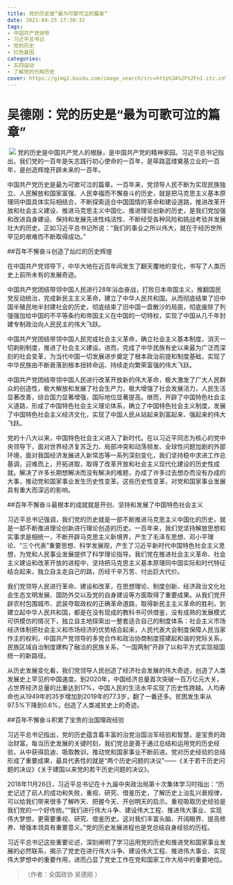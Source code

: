 ```yaml
---
title: 党的历史是“最为可歌可泣的篇章”
date: 2021-04-25 17:30:32
tags:
- 中国共产党领导
- 习近平总书记
- 党的历史
- 红色基因
categories:
- 五四运动
- 了解党的光辉历史
cover: https://gimg2.baidu.com/image_search/src=http%3A%2F%2Fn1.itc.cn%2Fimg8%2Fwb%2Frecom%2F2016%2F07%2F03%2F146755515924349528.JPEG&refer=http%3A%2F%2Fn1.itc.cn&app=2002&size=f9999,10000&q=a80&n=0&g=0n&fmt=jpeg?sec=1623244618&t=7509107f3ad18b2a8979842b9fd00184
---
```


# 吴德刚：党的历史是“最为可歌可泣的篇章”

​		![](党的历史是“最为可歌可泣的篇章”.jpg)
		党的历史是中国共产党人的根脉，是中国共产党的精神家园。习近平总书记指出，我们党的一百年是矢志践行初心使命的一百年，是筚路蓝缕奠基立业的一百年，是创造辉煌开辟未来的一百年。

中国共产党历史是最为可歌可泣的篇章。一百年来，党领导人民不断为实现民族独立、人民解放和国家富强、人民幸福而不懈奋斗的历史，就是把马克思主义基本原理同中国具体实际相结合，不断探索适合中国国情的革命和建设道路，推进改革开放和社会主义建设、推进马克思主义中国化、推进理论创新的历史，是我们党加强和改进自身建设、保持和发展先进性纯洁性、不断经受各种风险和挑战考验并发展壮大的历史。正如习近平总书记所说：“我们的事业之所以伟大，就在于经历世所罕见的艰难而不断取得成功。”

##百年不懈奋斗创造了灿烂的历史辉煌

在中国共产党领导下，中华大地在近百年间发生了翻天覆地的变化，书写了人类历史上前所未有的发展奇迹。

中国共产党团结带领中国人民进行28年浴血奋战，打败日本帝国主义，推翻国民党反动统治，完成新民主主义革命，建立了中华人民共和国。从而彻底结束了旧中国半殖民地半封建社会的历史，彻底结束了旧中国一盘散沙的局面，彻底废除了列强强加给中国的不平等条约和帝国主义在中国的一切特权，实现了中国从几千年封建专制政治向人民民主的伟大飞跃。

中国共产党团结带领中国人民完成社会主义革命，确立社会主义基本制度，消灭一切剥削制度，推进了社会主义建设。进而，完成了中华民族有史以来最为广泛而深刻的社会变革，为当代中国一切发展进步奠定了根本政治前提和制度基础，实现了中华民族由不断衰落到根本扭转命运、持续走向繁荣富强的伟大飞跃。

中国共产党团结带领中国人民进行改革开放新的伟大革命，极大激发了广大人民群众的创造性，极大解放和发展了社会生产力，极大增强了社会发展活力，人民生活显著改善，综合国力显著增强，国际地位显著提高。继而，开辟了中国特色社会主义道路，形成了中国特色社会主义理论体系，确立了中国特色社会主义制度，发展了中国特色社会主义经济文化，实现了中国人民从站起来到富起来、强起来的伟大飞跃。

党的十八大以来，中国特色社会主义进入了新时代。在以习近平同志为核心的党中央领导下，面对世界经济复苏乏力、局部冲突和动荡频发、全球性问题加剧的外部环境，面对我国经济发展进入新常态等一系列深刻变化，我们坚持稳中求进工作总基调，迎难而上，开拓进取，取得了改革开放和社会主义现代化建设的历史性成就。解决了许多长期想解决而没有解决的难题，办成了许多过去想办而没有办成的大事，推动党和国家事业发生历史性变革。这些历史性变革，对党和国家事业发展具有重大而深远的影响。

##百年不懈奋斗最根本的成就就是开创、坚持和发展了中国特色社会主义

习近平总书记强调，我们党的历史就是一部不断推进马克思主义中国化的历史，就是一部不断推进理论创新进行理论创造的历史。一百年来，我们党坚持解放思想和实事求是相统一，不断开辟马克思主义新境界，产生了毛泽东思想、邓小平理论、“三个代表”重要思想、科学发展观，产生了习近平新时代中国特色社会主义思想，为党和人民事业发展提供了科学理论指导。我们党在推进社会主义革命、社会主义建设和改革开放的进程中，坚持把马克思主义基本原理同中国实际和时代特征结合起来，独立自主走自己的路，历经千辛万苦、付出巨大代价。

我们党领导人民进行革命、建设和改革，在思想理论、制度创新、经济政治文化社会生态文明发展、国防外交以及党的自身建设等方面取得了重要成果。从我们党开辟农村包围城市、武装夺取政权的正确革命道路，取得新民主主义革命的胜利，到建立起中华人民共和国，都是在没有现成的教科书可供借鉴，没有成熟的发展模式可供模仿的情况下，独立自主地探索出一整套适合自己的制度体系：社会主义市场经济体制把社会主义和市场经济的优势结合起来，人民代表大会制度保障人民当家作主的权利，中国共产党领导的多党合作和政治协商制度搭建起和谐的党际关系，民族区域自治制度建构了融洽的民族关系，“一国两制”开辟了以和平方式实现祖国统一的新路径。

从历史发展变化看，我们党领导人民创造了经济社会发展的伟大奇迹，创造了人类发展史上罕见的中国速度。到2020年，中国经济总量首次突破一百万亿元大关，占世界经济总量的比重达到17%，中国人民的生活水平实现了历史性跨越。人均寿命也从1949年的35岁增加到2019年的77.3岁，翻了一番还多。贫困发生率从97.5%下降到0.6%，创造了人类减贫史上的奇迹。

##百年不懈奋斗积累了宝贵的治国理政经验

习近平总书记指出，党的历史蕴含着丰富的治党治国治军经验和智慧，是宝贵的政治财富。每当历史发展的关键时刻，我们党总是善于通过总结和运用党的历史经验，从中获得启迪、吸取教训，推动党和国家事业不断前进。党对历史经验的总结形成了重要成果，最具代表性的就是“两个历史问题的决议”——《关于若干历史问题的决议》《关于建国以来党的若干历史问题的决议》。

2018年11月26日，习近平总书记在十九届中央政治局第十次集体学习时指出：“历史记述了前人的成功和失败，重视、研究、借鉴历史，了解历史上治乱兴衰规律，可以给我们带来很多了解昨天、把握今天、开创明天的启示。重视吸取历史经验是我们党的一个好传统。”“我们进行伟大斗争、建设伟大工程、推进伟大事业、实现伟大梦想，更需要重视、研究、借鉴历史。这对我们丰富头脑、开阔眼界、提高修养、增强本领具有重要意义。”党的历史发展进程也是党总结自身经验的历程。

习近平总书记这些重要论述，深刻阐明了学习运用党的历史和推进党和国家事业发展的必然联系，揭示了党史在进行伟大斗争、建设伟大工程、推进伟大事业、实现伟大梦想中的重要作用，进而凸显了党史工作在党和国家工作大局中的重要地位。

> （作者：全国政协 吴德刚 ）
